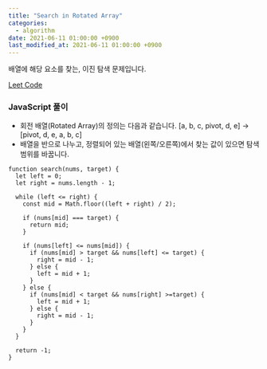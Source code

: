 ```yaml
---
title: "Search in Rotated Array"
categories: 
  - algorithm
date: 2021-06-11 01:00:00 +0900
last_modified_at: 2021-06-11 01:00:00 +0900
---
```


배열에 해당 요소를 찾는, 이진 탐색 문제입니다. 

[Leet Code](https://leetcode.com/problems/search-in-rotated-sorted-array/submissions/)

### JavaScript 풀이
- 회전 배열(Rotated Array)의 정의는 다음과 같습니다.
[a, b, c, pivot, d, e] → [pivot, d, e, a, b, c]
- 배열을 반으로 나누고, 정렬되어 있는 배열(왼쪽/오른쪽)에서 찾는 값이 있으면 탐색 범위를 바꿉니다.

```
function search(nums, target) {
  let left = 0;
  let right = nums.length - 1;

  while (left <= right) {
    const mid = Math.floor((left + right) / 2);

    if (nums[mid] === target) {
      return mid;
    }

    if (nums[left] <= nums[mid]) {
      if (nums[mid] > target && nums[left] <= target) {
        right = mid - 1;
      } else {
        left = mid + 1;
      }
    } else {
      if (nums[mid] < target && nums[right] >=target) {
        left = mid + 1;
      } else {
        right = mid - 1;
      }
    }
  }

  return -1;
}

```

